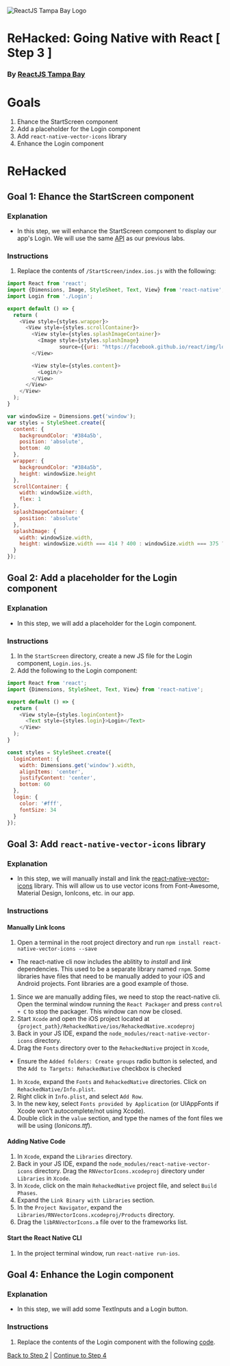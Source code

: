 ![ReactJS Tampa Bay Logo](https://avatars2.githubusercontent.com/u/18738421?v=3&s=200)

# ReHacked: Going Native with React [ Step 3 ]
### By [ReactJS Tampa Bay](http://www.meetup.com/ReactJS-Tampa-Bay/)

# Goals

1. Ehance the StartScreen component
2. Add a placeholder for the Login component
3. Add `react-native-vector-icons` library
4. Enhance the Login component

# ReHacked

## Goal 1: Ehance the StartScreen component

### Explanation

* In this step, we will enhance the StartScreen component to display our app's Login. We will use the same [API](https://github.com/reactjstampabay/rehacked-spa-basics-api) as our previous labs.

### Instructions

1. Replace the contents of `/StartScreen/index.ios.js` with the following:
```javascript
import React from 'react';
import {Dimensions, Image, StyleSheet, Text, View} from 'react-native';
import Login from './Login';

export default () => {
  return (
    <View style={styles.wrapper}>
      <View style={styles.scrollContainer}>
        <View style={styles.splashImageContainer}>
          <Image style={styles.splashImage}
                 source={{uri: "https://facebook.github.io/react/img/logo_og.png"}}/>
        </View>

        <View style={styles.content}>
          <Login/>
        </View>
      </View>
    </View>
  );
}

var windowSize = Dimensions.get('window');
var styles = StyleSheet.create({
  content: {
    backgroundColor: '#384a5b',
    position: 'absolute',
    bottom: 40
  },
  wrapper: {
    backgroundColor: "#384a5b",
    height: windowSize.height
  },
  scrollContainer: {
    width: windowSize.width,
    flex: 1
  },
  splashImageContainer: {
    position: 'absolute'
  },
  splashImage: {
    width: windowSize.width,
    height: windowSize.width === 414 ? 400 : windowSize.width === 375 ? 330 : 255,
  }
});
```

## Goal 2: Add a placeholder for the Login component

### Explanation

* In this step, we will add a placeholder for the Login component.

### Instructions

1. In the `StartScreen` directory, create a new JS file for the Login component, `Login.ios.js`.
1. Add the following to the Login component:
```javascript
import React from 'react';
import {Dimensions, StyleSheet, Text, View} from 'react-native';

export default () => {
  return (
    <View style={styles.loginContent}>
      <Text style={styles.login}>Login</Text>
    </View>
  );
}

const styles = StyleSheet.create({
  loginContent: {
    width: Dimensions.get('window').width,
    alignItems: 'center',
    justifyContent: 'center',
    bottom: 60
  },
  login: {
    color: '#fff',
    fontSize: 34
  }
});
```

## Goal 3: Add `react-native-vector-icons` library

### Explanation

* In this step, we will manually install and link the [react-native-vector-icons](https://github.com/oblador/react-native-vector-icons) library.  This will allow us to use vector icons from Font-Awesome, Material Design, IonIcons, etc. in our app.

### Instructions

#### Manually Link Icons
1. Open a terminal in the root project directory and run `npm install react-native-vector-icons --save`
  - The react-native cli now includes the ablitity to _install_ and _link_ dependencies. This used to be a separate library named `rnpm`. Some libraries have files that need to be manually added to your iOS and Android projects. Font libraries are a good example of those.
1. Since we are manually adding files, we need to stop the react-native cli.  Open the terminal window running the `React Packager` and press `control + C` to stop the packager. This window can now be closed.
1. Start `Xcode` and open the iOS project located at `{project_path}/RehackedNative/ios/RehackedNative.xcodeproj`
1. Back in your JS IDE, expand the `node_modules/react-native-vector-icons` directory.
1. Drag the `Fonts` directory over to the `RehackedNative` project in `Xcode`,
  - Ensure the `Added folders: Create groups` radio button is selected, and the `Add to Targets: RehackedNative` checkbox is checked
1. In `Xcode`, expand the `Fonts` and `RehackedNative` directories. Click on `RehackedNative/Info.plist`.
1. Right click in `Info.plist`, and select `Add Row`.
1. In the new key, select `Fonts provided by Application` (or UIAppFonts if Xcode won't autocomplete/not using Xcode).
1. Double click in the `value` section, and type the names of the font files we will be using (_Ionicons.ttf_).

#### Adding Native Code
1. In `Xcode`, expand the `Libraries` directory.
1. Back in your JS IDE, expand the `node_modules/react-native-vector-icons` directory. Drag the `RNVectorIcons.xcodeproj` directory under `Libraries` in `Xcode`.
1. In `Xcode`, click on the main `RehackedNative` project file, and select `Build Phases`.
1. Expand the `Link Binary with Libraries` section.
1. In the `Project Navigator`, expand the `Libraries/RNVectorIcons.xcodeproj/Products` directory.
1. Drag the `libRNVectorIcons.a` file over to the frameworks list.

#### Start the React Native CLI
1. In the project terminal window, run `react-native run-ios`.

## Goal 4: Enhance the Login component

### Explanation

* In this step, we will add some TextInputs and a Login button.

### Instructions

1. Replace the contents of the Login component with the following [code]().

[Back to Step 2](https://github.com/reactjstampabay/RehackedNative/tree/step-2) | [Continue to Step 4](https://github.com/reactjstampabay/RehackedNative/tree/step-4)
